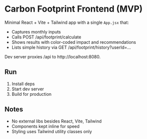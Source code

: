 # Carbon Footprint Frontend (MVP)

Minimal React + Vite + Tailwind app with a single `App.jsx` that:
- Captures monthly inputs
- Calls POST /api/footprint/calculate
- Shows results with color-coded impact and recommendations
- Lists simple history via GET /api/footprint/history?userId=...

Dev server proxies /api to http://localhost:8080.

## Run

1. Install deps
2. Start dev server
3. Build for production

## Notes
- No external libs besides React, Vite, Tailwind
- Components kept inline for speed
- Styling uses Tailwind utility classes only